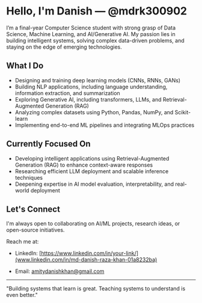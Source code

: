 # Hello, I'm Danish — @mdrk300902

I’m a final-year Computer Science student with strong grasp of Data Science, Machine Learning, and AI/Generative AI. My passion lies in building intelligent systems, solving complex data-driven problems, and staying on the edge of emerging technologies.

## What I Do
- Designing and training deep learning models (CNNs, RNNs, GANs)
- Building NLP applications, including language understanding, information extraction, and summarization
- Exploring Generative AI, including transformers, LLMs, and Retrieval-Augmented Generation (RAG)
- Analyzing complex datasets using Python, Pandas, NumPy, and Scikit-learn
- Implementing end-to-end ML pipelines and integrating MLOps practices

## Currently Focused On
- Developing intelligent applications using Retrieval-Augmented Generation (RAG) to enhance context-aware responses
- Researching efficient LLM deployment and scalable inference techniques
- Deepening expertise in AI model evaluation, interpretability, and real-world deployment

## Let's Connect
I'm always open to collaborating on AI/ML projects, research ideas, or open-source initiatives.

Reach me at:  
- LinkedIn: [https://www.linkedin.com/in/your-link/](www.linkedin.com/in/md-danish-raza-khan-01a8232ba)
  
- Email: amitydanishkhan@gmail.com  

---

"Building systems that learn is great. Teaching systems to understand is even better."
